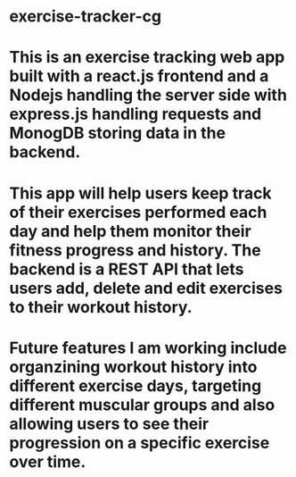 # exercise-tracker-cg
# This is an exercise tracking web app built with a react.js frontend and a Nodejs handling the server side with express.js handling requests and MonogDB storing data in the backend. 
# This app will help users keep track of their exercises performed each day and help them monitor their fitness progress and history. The backend is a REST API that lets users add, delete and edit exercises to their workout history. 
# Future features I am working include organzining workout history into different exercise days, targeting different muscular groups and also allowing users to see their progression on a specific exercise over time.
